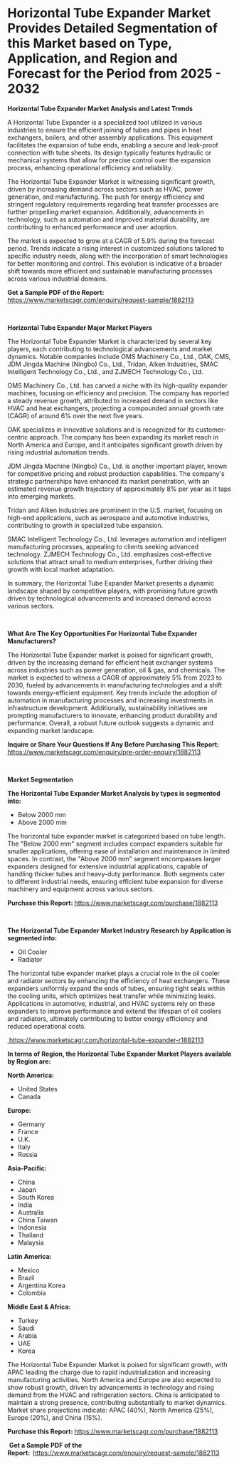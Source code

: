 <p><h1>Horizontal Tube Expander Market Provides Detailed Segmentation of this Market based on Type, Application, and Region and Forecast for the Period from 2025 - 2032</h1></p><p><strong>Horizontal Tube Expander Market Analysis and Latest Trends</strong></p>
<p><p>A Horizontal Tube Expander is a specialized tool utilized in various industries to ensure the efficient joining of tubes and pipes in heat exchangers, boilers, and other assembly applications. This equipment facilitates the expansion of tube ends, enabling a secure and leak-proof connection with tube sheets. Its design typically features hydraulic or mechanical systems that allow for precise control over the expansion process, enhancing operational efficiency and reliability.</p><p>The Horizontal Tube Expander Market is witnessing significant growth, driven by increasing demand across sectors such as HVAC, power generation, and manufacturing. The push for energy efficiency and stringent regulatory requirements regarding heat transfer processes are further propelling market expansion. Additionally, advancements in technology, such as automation and improved material durability, are contributing to enhanced performance and user adoption.</p><p>The market is expected to grow at a CAGR of 5.9% during the forecast period. Trends indicate a rising interest in customized solutions tailored to specific industry needs, along with the incorporation of smart technologies for better monitoring and control. This evolution is indicative of a broader shift towards more efficient and sustainable manufacturing processes across various industrial domains.</p></p>
<p><strong>Get a Sample PDF of the Report:&nbsp;</strong> <a href="https://www.marketscagr.com/enquiry/request-sample/1882113?utm_campaign=3206&utm_medium=2&utm_source=Github&utm_content=ia&utm_term=16042025&utm_id=horizontal-tube-expander">https://www.marketscagr.com/enquiry/request-sample/1882113</a></p>
<p>&nbsp;</p>
<p><strong>Horizontal Tube Expander Major Market Players</strong></p>
<p><p>The Horizontal Tube Expander Market is characterized by several key players, each contributing to technological advancements and market dynamics. Notable companies include OMS Machinery Co., Ltd., OAK, CMS, JDM Jingda Machine (Ningbo) Co., Ltd., Tridan, Alken Industries, SMAC Intelligent Technology Co., Ltd., and ZJMECH Technology Co., Ltd.</p><p>OMS Machinery Co., Ltd. has carved a niche with its high-quality expander machines, focusing on efficiency and precision. The company has reported a steady revenue growth, attributed to increased demand in sectors like HVAC and heat exchangers, projecting a compounded annual growth rate (CAGR) of around 6% over the next five years.</p><p>OAK specializes in innovative solutions and is recognized for its customer-centric approach. The company has been expanding its market reach in North America and Europe, and it anticipates significant growth driven by rising industrial automation trends.</p><p>JDM Jingda Machine (Ningbo) Co., Ltd. is another important player, known for competitive pricing and robust production capabilities. The company's strategic partnerships have enhanced its market penetration, with an estimated revenue growth trajectory of approximately 8% per year as it taps into emerging markets.</p><p>Tridan and Alken Industries are prominent in the U.S. market, focusing on high-end applications, such as aerospace and automotive industries, contributing to growth in specialized tube expansion.</p><p>SMAC Intelligent Technology Co., Ltd. leverages automation and intelligent manufacturing processes, appealing to clients seeking advanced technology. ZJMECH Technology Co., Ltd. emphasizes cost-effective solutions that attract small to medium enterprises, further driving their growth with local market adaptation.</p><p>In summary, the Horizontal Tube Expander Market presents a dynamic landscape shaped by competitive players, with promising future growth driven by technological advancements and increased demand across various sectors.</p></p>
<p>&nbsp;</p>
<p><strong>What Are The Key Opportunities For Horizontal Tube Expander Manufacturers?</strong></p>
<p><p>The Horizontal Tube Expander market is poised for significant growth, driven by the increasing demand for efficient heat exchanger systems across industries such as power generation, oil & gas, and chemicals. The market is expected to witness a CAGR of approximately 5% from 2023 to 2030, fueled by advancements in manufacturing technologies and a shift towards energy-efficient equipment. Key trends include the adoption of automation in manufacturing processes and increasing investments in infrastructure development. Additionally, sustainability initiatives are prompting manufacturers to innovate, enhancing product durability and performance. Overall, a robust future outlook suggests a dynamic and expanding market landscape.</p></p>
<p><strong>Inquire or Share Your Questions If Any Before Purchasing This Report:</strong> <a href="https://www.marketscagr.com/enquiry/pre-order-enquiry/1882113?utm_campaign=3206&utm_medium=2&utm_source=Github&utm_content=ia&utm_term=16042025&utm_id=horizontal-tube-expander">https://www.marketscagr.com/enquiry/pre-order-enquiry/1882113</a></p>
<p>&nbsp;</p>
<p><strong>Market Segmentation</strong></p>
<p><strong>The Horizontal Tube Expander Market Analysis by types is segmented into:</strong></p>
<p><ul><li>Below 2000 mm</li><li>Above 2000 mm</li></ul></p>
<p><p>The horizontal tube expander market is categorized based on tube length. The "Below 2000 mm" segment includes compact expanders suitable for smaller applications, offering ease of installation and maintenance in limited spaces. In contrast, the "Above 2000 mm" segment encompasses larger expanders designed for extensive industrial applications, capable of handling thicker tubes and heavy-duty performance. Both segments cater to different industrial needs, ensuring efficient tube expansion for diverse machinery and equipment across various sectors.</p></p>
<p><strong>Purchase this Report:&nbsp;</strong><a href="https://www.marketscagr.com/purchase/1882113?utm_campaign=3206&utm_medium=2&utm_source=Github&utm_content=ia&utm_term=16042025&utm_id=horizontal-tube-expander">https://www.marketscagr.com/purchase/1882113</a></p>
<p>&nbsp;</p>
<p><strong>The Horizontal Tube Expander Market Industry Research by Application is segmented into:</strong></p>
<p><ul><li>Oil Cooler</li><li>Radiator</li></ul></p>
<p><p>The horizontal tube expander market plays a crucial role in the oil cooler and radiator sectors by enhancing the efficiency of heat exchangers. These expanders uniformly expand the ends of tubes, ensuring tight seals within the cooling units, which optimizes heat transfer while minimizing leaks. Applications in automotive, industrial, and HVAC systems rely on these expanders to improve performance and extend the lifespan of oil coolers and radiators, ultimately contributing to better energy efficiency and reduced operational costs.</p></p>
<p><a href="https://www.marketscagr.com/horizontal-tube-expander-r1882113?utm_campaign=3206&utm_medium=2&utm_source=Github&utm_content=ia&utm_term=16042025&utm_id=horizontal-tube-expander">&nbsp;https://www.marketscagr.com/horizontal-tube-expander-r1882113</a></p>
<p><strong>In terms of Region, the Horizontal Tube Expander Market Players available by Region are:</strong></p>
<p>
    <p> <strong> North America: </strong>
        <ul>
            <li>United States</li>
            <li>Canada</li>
        </ul>
        </p> 
    <p> <strong> Europe: </strong>
        <ul>
            <li>Germany</li>
            <li>France</li>
            <li>U.K.</li>
            <li>Italy</li>
            <li>Russia</li>
        </ul>
        </p> 
    <p> <strong> Asia-Pacific: </strong>
        <ul>
            <li>China</li>
            <li>Japan</li>
            <li>South Korea</li>
            <li>India</li>
            <li>Australia</li>
            <li>China Taiwan</li>
            <li>Indonesia</li>
            <li>Thailand</li>
            <li>Malaysia</li>
        </ul>
        </p> 
    <p> <strong> Latin America: </strong>
        <ul>
            <li>Mexico</li>
            <li>Brazil</li>
            <li>Argentina Korea</li>
            <li>Colombia</li>
        </ul>
        </p> 
    <p> <strong> Middle East & Africa: </strong>
        <ul>
            <li>Turkey</li>
            <li>Saudi</li>
            <li>Arabia</li>
            <li>UAE</li>
            <li>Korea</li>
        </ul>
    </p>
    </p>
<p><p>The Horizontal Tube Expander Market is poised for significant growth, with APAC leading the charge due to rapid industrialization and increasing manufacturing activities. North America and Europe are also expected to show robust growth, driven by advancements in technology and rising demand from the HVAC and refrigeration sectors. China is anticipated to maintain a strong presence, contributing substantially to market dynamics. Market share projections indicate: APAC (40%), North America (25%), Europe (20%), and China (15%).</p></p>
<p><strong>Purchase this Report: </strong><a href="https://www.marketscagr.com/purchase/1882113?utm_campaign=3206&utm_medium=2&utm_source=Github&utm_content=ia&utm_term=16042025&utm_id=horizontal-tube-expander">https://www.marketscagr.com/purchase/1882113</a></p>
<p>&nbsp;<strong>Get a Sample PDF of the Report:&nbsp;&nbsp;</strong><a href="https://www.marketscagr.com/enquiry/request-sample/1882113?utm_campaign=3206&utm_medium=2&utm_source=Github&utm_content=ia&utm_term=16042025&utm_id=horizontal-tube-expander">https://www.marketscagr.com/enquiry/request-sample/1882113</a></p>
<p><strong></strong></p>
<p><p></p><p></p><p></p></p>